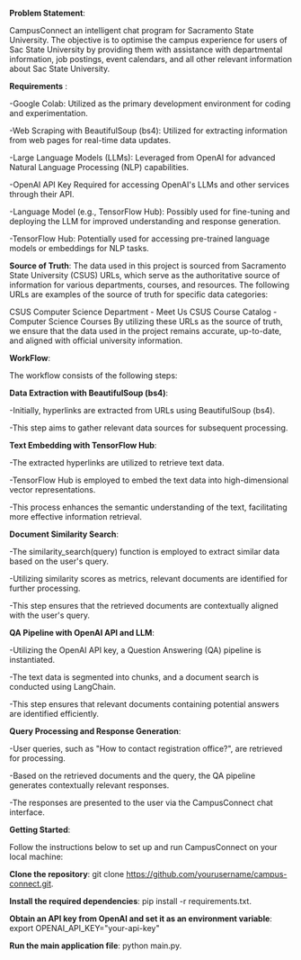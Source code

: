 **Problem Statement**: 

CampusConnect an intelligent chat program for Sacramento State University. The objective is to optimise the campus experience for users of Sac State University by providing them with assistance with departmental information, job postings, event calendars, and all other relevant information about Sac State University.

**Requirements** :

-Google Colab: Utilized as the primary development environment for coding and experimentation.

-Web Scraping with BeautifulSoup (bs4): Utilized for extracting information from web pages for real-time data updates.

-Large Language Models (LLMs): Leveraged from OpenAI for advanced Natural Language Processing (NLP) capabilities.

-OpenAI API Key Required for accessing OpenAI's LLMs and other services through their API.

-Language Model (e.g., TensorFlow Hub): Possibly used for fine-tuning and deploying the LLM for improved understanding and response generation.

-TensorFlow Hub: Potentially used for accessing pre-trained language models or embeddings for NLP tasks.

**Source of Truth**:
The data used in this project is sourced from Sacramento State University (CSUS) URLs, which serve as the authoritative source of information for various departments, courses, and resources. The following URLs are examples of the source of truth for specific data categories:

CSUS Computer Science Department - Meet Us
CSUS Course Catalog - Computer Science Courses
By utilizing these URLs as the source of truth, we ensure that the data used in the project remains accurate, up-to-date, and aligned with official university information.



**WorkFlow**:

The workflow consists of the following steps:

****Data Extraction with BeautifulSoup (bs4)****:

-Initially, hyperlinks are extracted from URLs using BeautifulSoup (bs4).

-This step aims to gather relevant data sources for subsequent processing.

****Text Embedding with TensorFlow Hub****:

-The extracted hyperlinks are utilized to retrieve text data.

-TensorFlow Hub is employed to embed the text data into high-dimensional vector representations.

-This process enhances the semantic understanding of the text, facilitating more effective information retrieval.

****Document Similarity Search****:

-The similarity_search(query) function is employed to extract similar data based on the user's query.

-Utilizing similarity scores as metrics, relevant documents are identified for further processing.

-This step ensures that the retrieved documents are contextually aligned with the user's query.

****QA Pipeline with OpenAI API and LLM****:

-Utilizing the OpenAI API key, a Question Answering (QA) pipeline is instantiated.

-The text data is segmented into chunks, and a document search is conducted using LangChain.

-This step ensures that relevant documents containing potential answers are identified efficiently.

****Query Processing and Response Generation****:

-User queries, such as "How to contact registration office?", are retrieved for processing.

-Based on the retrieved documents and the query, the QA pipeline generates contextually relevant responses.

-The responses are presented to the user via the CampusConnect chat interface.

**Getting Started**:

Follow the instructions below to set up and run CampusConnect on your local machine:

****Clone the repository****: git clone https://github.com/yourusername/campus-connect.git.

****Install the required dependencies****: pip install -r requirements.txt.

****Obtain an API key from OpenAI and set it as an environment variable****: export OPENAI_API_KEY="your-api-key"

****Run the main application file****: python main.py.






